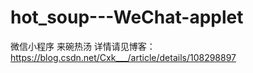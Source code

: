 # hot_soup---WeChat-applet
微信小程序
来碗热汤
详情请见博客：https://blog.csdn.net/Cxk___/article/details/108298897
